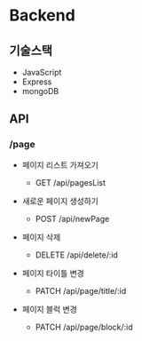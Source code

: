 # Backend

## 기술스택
- JavaScript
- Express
- mongoDB

## API

### /page
- 페이지 리스트 가져오기
  - GET /api/pagesList

- 새로운 페이지 생성하기
  - POST /api/newPage

- 페이지 삭제
  - DELETE /api/delete/:id

- 페이지 타이틀 변경
  - PATCH /api/page/title/:id

- 페이지 블럭 변경
  - PATCH /api/page/block/:id